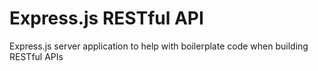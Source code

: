 # Express.js RESTful API

Express.js server application to help with boilerplate code when building RESTful APIs
